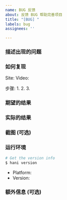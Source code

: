 ```yaml
---
name: BUG 反馈
about: 反馈 BUG 帮助完善项目
title: "[BUG] "
labels: bug
assignees: ''

---
```


### 描述出现的问题
<!-- 简短的描述你遇到的问题 -->

### 如何复现
<!--  如何复现这个问题, 请不要给出完整的视频链接 -->

Site: <!-- e.g. hanime1.me -->
Video:  <!-- e.g. watch/123456 -->

步骤:
 1. 
 2. 
 3. 

### 期望的结果
<!-- 期望的结果 -->

### 实际的结果
<!-- 实际的结果 -->

### 截图 (可选)
<!-- 可选，如果有截图就更好了 -->
<!-- It would be better if there are screenshots here --> 

### 运行环境
<!-- 可以直接执行以下的名获取环境信息 -->

```sh
# Get the version info
$ hani version
```
 - Platform:   <!-- e.g. windows/amd64, linux/amd64, windows/ds ... -->
 - Version:    <!-- e.g. v0.1.0 -->

### 额外信息 (可选) 
<!--  可选，如果有额外的信息可以写在这里 -->
